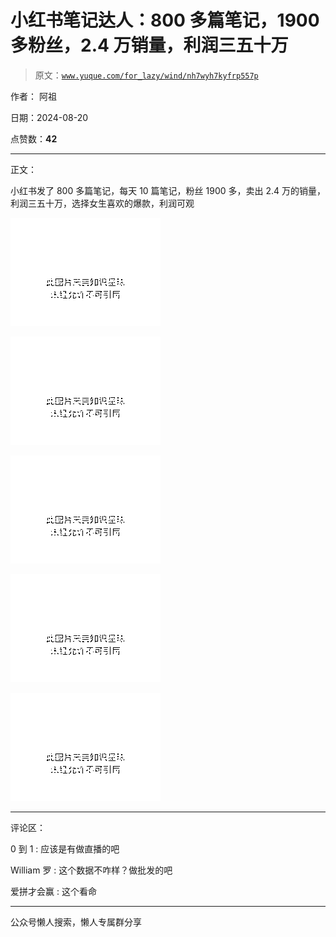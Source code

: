 # 小红书笔记达人：800 多篇笔记，1900 多粉丝，2.4 万销量，利润三五十万

> 原文：[`www.yuque.com/for_lazy/wind/nh7wyh7kyfrp557p`](https://www.yuque.com/for_lazy/wind/nh7wyh7kyfrp557p)

作者： 阿祖

日期：2024-08-20

点赞数：**42**

* * *

正文：

小红书发了 800 多篇笔记，每天 10 篇笔记，粉丝 1900 多，卖出 2.4 万的销量，利润三五十万，选择女生喜欢的爆款，利润可观

![](img/145616479421250b6c38d17b4d63ad58.png "None")

![](img/e7aaa7d81c64139428c52706f575020b.png "None")

![](img/8eeda75dd5961840f5a3c3129c875ba5.png "None")

![](img/9ec7401925ed0e4f821f577c711560e9.png "None")

![](img/c0d3a01efe46e47f163db529f15e0265.png "None")

* * *

评论区：

0 到 1 : 应该是有做直播的吧

William 罗 : 这个数据不咋样？做批发的吧

爱拼才会赢 : 这个看命

* * *

公众号懒人搜索，懒人专属群分享